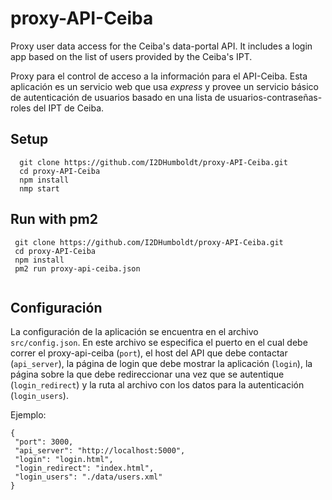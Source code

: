# proxy-API-Ceiba

Proxy user data access for the Ceiba's data-portal API. It includes a login app based on the list of users provided by the Ceiba's IPT.

Proxy para el control de acceso a la información para el API-Ceiba. Esta aplicación es un servicio web que usa *express* y provee un servicio básico de autenticación de usuarios basado en una lista de usuarios-contraseñas-roles del IPT de Ceiba.

## Setup
```
  git clone https://github.com/I2DHumboldt/proxy-API-Ceiba.git
  cd proxy-API-Ceiba
  npm install
  nmp start
 ```
 
## Run with pm2
 ```
  git clone https://github.com/I2DHumboldt/proxy-API-Ceiba.git
  cd proxy-API-Ceiba
  npm install
  pm2 run proxy-api-ceiba.json
  
 ```
 
## Configuración
 
 La configuración de la aplicación se encuentra en el archivo `src/config.json`. En este archivo se especifica el puerto en el cual debe correr el proxy-api-ceiba (`port`), el host del API que debe contactar (`api_server`), la página de login que debe mostrar la aplicación (`login`), la página sobre la que debe redireccionar una vez que se autentique (`login_redirect`) y la ruta al archivo con los datos para la autenticación (`login_users`).

Ejemplo: 

 ```
 {
  "port": 3000,
  "api_server": "http://localhost:5000",
  "login": "login.html",
  "login_redirect": "index.html",
  "login_users": "./data/users.xml"
}
```
